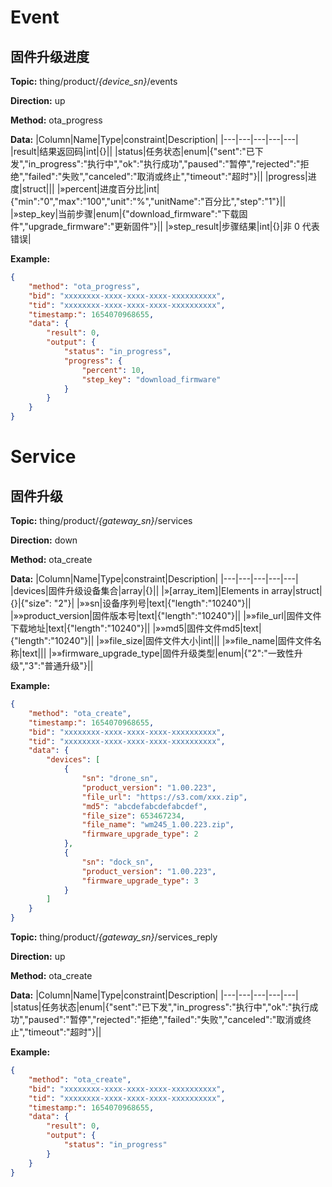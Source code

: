 




 # Event

## 固件升级进度
**Topic:** thing/product/*{device_sn}*/events

**Direction:** up

**Method:** ota_progress

**Data:** 
|Column|Name|Type|constraint|Description|
|---|---|---|---|---|
|result|结果返回码|int|{}||
 |status|任务状态|enum|{&#34;sent&#34;:&#34;已下发&#34;,&#34;in_progress&#34;:&#34;执行中&#34;,&#34;ok&#34;:&#34;执行成功&#34;,&#34;paused&#34;:&#34;暂停&#34;,&#34;rejected&#34;:&#34;拒绝&#34;,&#34;failed&#34;:&#34;失败&#34;,&#34;canceled&#34;:&#34;取消或终止&#34;,&#34;timeout&#34;:&#34;超时&#34;}||
|progress|进度|struct||| 
|»percent|进度百分比|int|{&#34;min&#34;:&#34;0&#34;,&#34;max&#34;:&#34;100&#34;,&#34;unit&#34;:&#34;%&#34;,&#34;unitName&#34;:&#34;百分比&#34;,&#34;step&#34;:&#34;1&#34;}|| 
|»step_key|当前步骤|enum|{&#34;download_firmware&#34;:&#34;下载固件&#34;,&#34;upgrade_firmware&#34;:&#34;更新固件&#34;}|| 
|»step_result|步骤结果|int|{}|非 0 代表错误| 

 

**Example:**
```json
{
	"method": "ota_progress",
	"bid": "xxxxxxxx-xxxx-xxxx-xxxx-xxxxxxxxxx",
	"tid": "xxxxxxxx-xxxx-xxxx-xxxx-xxxxxxxxxx",
	"timestamp:": 1654070968655,
	"data": {
		"result": 0,
		"output": {
			"status": "in_progress",
			"progress": {
				"percent": 10,
				"step_key": "download_firmware"
			}
		}
	}
}
```







 # Service

## 固件升级



**Topic:** thing/product/*{gateway_sn}*/services

**Direction:** down

**Method:** ota_create

**Data:**
 |Column|Name|Type|constraint|Description| 
|---|---|---|---|---|
  |devices|固件升级设备集合|array|{}||
|»[array_item]|Elements in array|struct|{}|{"size": "2"}|
|»»sn|设备序列号|text|{&#34;length&#34;:&#34;10240&#34;}||
|»»product_version|固件版本号|text|{&#34;length&#34;:&#34;10240&#34;}||
|»»file_url|固件文件下载地址|text|{&#34;length&#34;:&#34;10240&#34;}||
|»»md5|固件文件md5|text|{&#34;length&#34;:&#34;10240&#34;}||
|»»file_size|固件文件大小|int|||
|»»file_name|固件文件名称|text|||
 |»»firmware_upgrade_type|固件升级类型|enum|{&#34;2&#34;:&#34;一致性升级&#34;,&#34;3&#34;:&#34;普通升级&#34;}||
 

 

**Example:**
```json
{
	"method": "ota_create",
	"timestamp:": 1654070968655,
	"bid": "xxxxxxxx-xxxx-xxxx-xxxx-xxxxxxxxxx",
	"tid": "xxxxxxxx-xxxx-xxxx-xxxx-xxxxxxxxxx",
	"data": {
		"devices": [
			{
				"sn": "drone_sn",
				"product_version": "1.00.223",
				"file_url": "https://s3.com/xxx.zip",
				"md5": "abcdefabcdefabcdef",
				"file_size": 653467234,
				"file_name": "wm245_1.00.223.zip",
				"firmware_upgrade_type": 2
			},
			{
				"sn": "dock_sn",
				"product_version": "1.00.223",
				"firmware_upgrade_type": 3
			}
		]
	}
}
```



**Topic:** thing/product/*{gateway_sn}*/services_reply

**Direction:** up

**Method:** ota_create

**Data:**
|Column|Name|Type|constraint|Description|
|---|---|---|---|---|
 |status|任务状态|enum|{&#34;sent&#34;:&#34;已下发&#34;,&#34;in_progress&#34;:&#34;执行中&#34;,&#34;ok&#34;:&#34;执行成功&#34;,&#34;paused&#34;:&#34;暂停&#34;,&#34;rejected&#34;:&#34;拒绝&#34;,&#34;failed&#34;:&#34;失败&#34;,&#34;canceled&#34;:&#34;取消或终止&#34;,&#34;timeout&#34;:&#34;超时&#34;}||

 

**Example:**
```json
{
	"method": "ota_create",
	"bid": "xxxxxxxx-xxxx-xxxx-xxxx-xxxxxxxxxx",
	"tid": "xxxxxxxx-xxxx-xxxx-xxxx-xxxxxxxxxx",
	"timestamp:": 1654070968655,
	"data": {
		"result": 0,
		"output": {
			"status": "in_progress"
		}
	}
}
```






